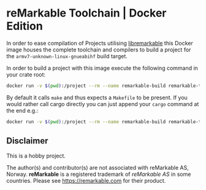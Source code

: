 # reMarkable Toolchain | Docker Edition

In order to ease compilation of Projects utilising [libremarkable](https://github.com/canselcik/libremarkable) this Docker image houses the complete toolchain and compilers to build a project for the `armv7-unknown-linux-gnueabihf` build target.

In order to build a project with this image execute the following command in your crate root:
```bash
docker run -v $(pwd):/project --rm --name remarkable-build remarkable-toolchain-rust
```
By default it calls `make` and thus expects a `Makefile` to be present.
If you would rather call cargo directly you can just append your `cargo` command at the end e.g.:
```bash
docker run -v $(pwd):/project --rm --name remarkable-build remarkable-toolchain-rust cargo build --target=armv7-unknown-linux-gnueabihf
```

## Disclaimer

This is a hobby project.

The author(s) and contributor(s) are not associated with reMarkable AS, Norway.
**reMarkable** is a registered trademark of *reMarkable AS* in some countries.
Please see https://remarkable.com for their product.
